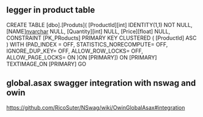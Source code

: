 ﻿## legger in product table 

CREATE TABLE [dbo].[Produts](
[ProductId][int] IDENTITY(1,1) NOT NULL,
[NAME][nvarchar](max) NULL,
[Quantity][int] NULL,
[Price][float] NULL,
CONSTRAINT [PK_PRoducts] PRIMARY KEY CLUSTERED
(
[ProductId] ASC
) WITH (PAD_INDEX = OFF, STATISTICS_NORECOMPUTE= OFF, IGNORE_DUP_KEY= OFF, ALLOW_ROW_LOCKS= OFF, ALLOW_PAGE_LOCKS= ON
)ON [PRIMARY]) ON [PRIMARY] TEXTIMAGE_ON [PRIMARY]
GO


## global.asax swagger integration with nswag and owin

https://github.com/RicoSuter/NSwag/wiki/OwinGlobalAsax#integration